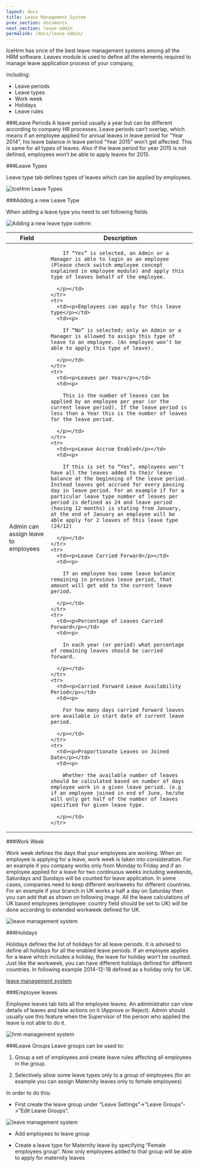 ```yaml
---
layout: docs
title: Leave Management System
prev_section: documents
next_section: leave-admin
permalink: /docs/leave-admin/
---
```

IceHrm has once of the best leave management systems among all the HRM software.
Leaves module is used to define all the elements required to manage leave application process of your company, 

including:

- Leave periods
- Leave types
- Work week
- Holidays
- Leave rules

###Leave Periods
A leave period usually a year but can be different according to company HR processes. 
Leave periods can’t overlap, which means if an employee applied for annual leaves in leave period for 
“Year 2014”, his leave balance in leave period “Year 2015” won’t get affected. This is same for all types of leaves. 
Also if the leave period for year 2015 is not defined, employees won’t be able to apply leaves for 2015.

###Leave Types

Leave type tab defines types of leaves which can be applied by employees.

![IceHrm Leave Types](https://icehrm.s3.amazonaws.com/images/blog-images/leave-types.png)

###Adding a new Leave Type

When adding a leave type you need to set following fields

![Adding a new leave type icehrm](https://icehrm.s3.amazonaws.com/images/blog-images/adding-new-leave-type.png)

<div class="mobile-side-scroller">
<table>
  <thead>
    <tr>
      <th>Field</th>
      <th>Description</th>
    </tr>
  </thead>
  <tbody>
    <tr>
      <td><p>Admin can assign leave to employees</p></td>
      <td><p>
        
        If “Yes” is selected, an Admin or a Manager is able to login as an employee (Please check switch employee concept explained in employee module) and apply this type of leaves behalf of the employee.

      </p></td>
    </tr>
    <tr>
      <td><p>Employees can apply for this leave type</p></td>
      <td><p>
       
        If “No” is selected; only an Admin or a Manager is allowed to assign this type of leave to an employee. (An employee won’t be able to apply this type of leave).
       
      </p></td>
    </tr>
    <tr>
      <td><p>Leaves per Year</p></td>
      <td><p>
        
        This is the number of leaves can be applied by an employee per year (or the current leave period). If the leave period is less than a Year this is the number of leaves for the leave period.
        
      </p></td>
    </tr>
    <tr>
      <td><p>Leave Accrue Enabled</p></td>
      <td><p>
        
        If this is set to “Yes”, employees won’t have all the leaves added to their leave balance at the beginning of the leave period. Instead leaves get accrued for every passing day in leave period. For an example if for a particular leave type number of leaves per period is defined as 24 and leave period (having 12 months) is stating from January, at the end of January an employee will be able apply for 2 leaves of this leave type (24/12)
        
      </p></td>
    </tr>
    <tr>
      <td><p>Leave Carried Forward</p></td>
      <td><p>
        
        If an employee has some leave balance remaining in previous leave period, that amount will get add to the current leave period.
        
      </p></td>
    </tr>
    <tr>
      <td><p>Percentage of Leaves Carried Forward</p></td>
      <td><p>
        
        In each year (or period) what percentage of remaining leaves should be carried forward.

      </p></td>
    </tr>
    <tr>
      <td><p>Carried Forward Leave Availability Period</p></td>
      <td><p>
        
        For how many days carried forward leaves are available in start date of current leave period.
      
      </p></td>
    </tr>
    <tr>
      <td><p>Proportionate Leaves on Joined Date</p></td>
      <td><p>
        
        Whether the available number of leaves should be calculated based on number of days employee work in a given leave period. (e.g if an employee joined in end of June, he/she will only get half of the number of leaves specified for given leave type. 
      
      </p></td>
    </tr>
    
  </tbody>
</table>
</div>


###Work Week

Work week defines the days that your employees are working. When an employee is applying for a leave,
work week is taken into consideration. For an example if you company works only from Monday to 
Friday and if an employee applied for a leave for two continuous weeks including weekends, Saturdays and 
Sundays will be counted for leave application. In some cases, companies need to keep different workweeks 
for different countries. For an example if your branch in UK works a half a day on Saturday then you can 
add that as shown on following image. All the leave calculations of UK based employees (employee: 
country field should be set to UK) will be done according to extended workweek defined for UK. 

![leave management system](https://icehrm.s3.amazonaws.com/images/blog-images/leave-workweek.png)

###Holidays

Holidays defines the list of holidays for all leave periods. It is advised to define all holidays for all 
the enabled leave periods. If an employee applies for a leave which includes a holiday, the leave for 
holiday won’t be counted. Just like the workweek, you can have different holidays defined for different 
countries. In following example 2014-12-18 defined as a holiday only for UK.

[leave management system](https://icehrm.s3.amazonaws.com/images/blog-images/leaves-holidays.png)


###Employee leaves

Employee leaves tab lists all the employee leaves. An administrator can view details of leaves and 
take actions on it (Approve or Reject). Admin should usually use this feature when the Supervisor 
of the person who applied the leave is not able to do it.

![hrm management system](https://icehrm.s3.amazonaws.com/images/blog-images/employee-leaves.png)

###Leave Groups
Leave groups can be used to:

1. Group a set of employees and create leave rules affecting all employees in the group.

2. Selectively allow some leave types only to a group of employees (for an example you can assign Maternity 
leaves only to female employees)

In order to do this:

- First create the leave group under “Leave Settings”->”Leave Groups”->”Edit Leave Groups”.

![leave management system](https://icehrm.s3.amazonaws.com/images/blog-images/leave_group_employees.png)

- Add employees to leave group

- Create a leave type for Maternity leave by specifying “Female employees group”. Now only employees added to 
that group will be able to  apply for maternity leaves


